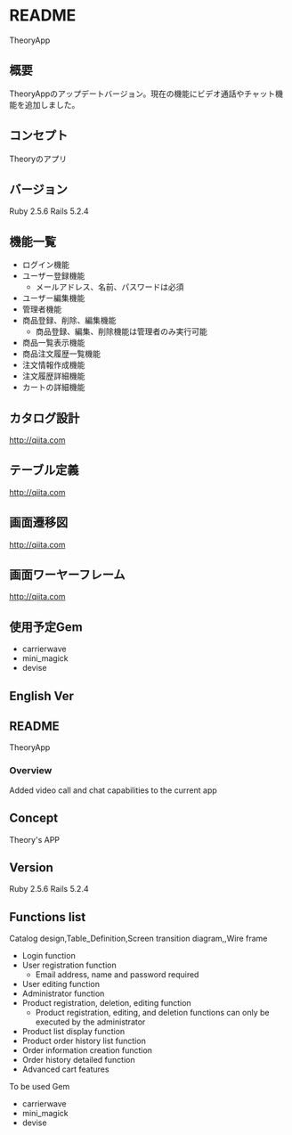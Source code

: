 # README

TheoryApp

## 概要
TheoryAppのアップデートバージョン。現在の機能にビデオ通話やチャット機能を追加しました。

## コンセプト

Theoryのアプリ

## バージョン

Ruby 2.5.6 Rails 5.2.4

## 機能一覧

* ログイン機能
* ユーザー登録機能
    * メールアドレス、名前、パスワードは必須
* ユーザー編集機能
* 管理者機能
* 商品登録、削除、編集機能
    * 商品登録、編集、削除機能は管理者のみ実行可能
* 商品一覧表示機能
* 商品注文履歴一覧機能
* 注文情報作成機能
* 注文履歴詳細機能
* カートの詳細機能

## カタログ設計

<http://qiita.com>

## テーブル定義
<http://qiita.com>

## 画面遷移図

<http://qiita.com>

## 画面ワーヤーフレーム

<http://qiita.com>

## 使用予定Gem

* carrierwave
* mini_magick
* devise

## English Ver

## README

TheoryApp

### Overview

Added video call and chat capabilities to the current app

## Concept
Theory's APP

## Version

Ruby 2.5.6 Rails 5.2.4

## Functions list

Catalog design,Table_Definition,Screen transition diagram,,Wire frame

* Login function
* User registration function
    * Email address, name and password required
* User editing function
* Administrator function
* Product registration, deletion, editing function
    * Product registration, editing, and deletion functions can only be executed by the administrator
* Product list display function
* Product order history list function
* Order information creation function
* Order history detailed function
* Advanced cart features

To be used Gem

* carrierwave
* mini_magick
* devise
